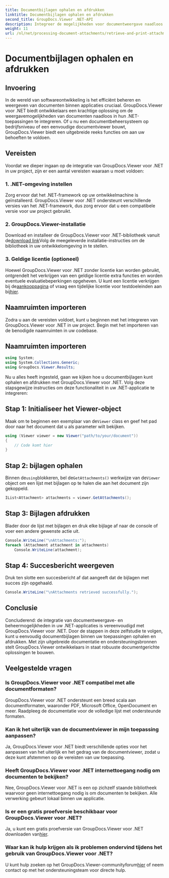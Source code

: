 ```yaml
---
title: Documentbijlagen ophalen en afdrukken
linktitle: Documentbijlagen ophalen en afdrukken
second_title: GroupDocs.Viewer .NET-API
description: Integreer de mogelijkheden voor documentweergave naadloos in uw .NET-toepassingen met GroupDocs.Viewer voor .NET. Documentbijlagen moeiteloos ophalen en afdrukken.
weight: 11
url: /nl/net/processing-document-attachments/retrieve-and-print-attachments/
---
```


# Documentbijlagen ophalen en afdrukken

## Invoering
In de wereld van softwareontwikkeling is het efficiënt beheren en weergeven van documenten binnen applicaties cruciaal. GroupDocs.Viewer voor .NET biedt ontwikkelaars een krachtige oplossing om de weergavemogelijkheden van documenten naadloos in hun .NET-toepassingen te integreren. Of u nu een documentbeheersysteem op bedrijfsniveau of een eenvoudige documentviewer bouwt, GroupDocs.Viewer biedt een uitgebreide reeks functies om aan uw behoeften te voldoen.
## Vereisten
Voordat we dieper ingaan op de integratie van GroupDocs.Viewer voor .NET in uw project, zijn er een aantal vereisten waaraan u moet voldoen:
### 1. .NET-omgeving instellen
Zorg ervoor dat het .NET-framework op uw ontwikkelmachine is geïnstalleerd. GroupDocs.Viewer voor .NET ondersteunt verschillende versies van het .NET-framework, dus zorg ervoor dat u een compatibele versie voor uw project gebruikt.
### 2. GroupDocs.Viewer-installatie
 Download en installeer de GroupDocs.Viewer voor .NET-bibliotheek vanuit de[download link](https://releases.groupdocs.com/viewer/net/)Volg de meegeleverde installatie-instructies om de bibliotheek in uw ontwikkelomgeving in te stellen.
### 3. Geldige licentie (optioneel)
 Hoewel GroupDocs.Viewer voor .NET zonder licentie kan worden gebruikt, ontgrendelt het verkrijgen van een geldige licentie extra functies en worden eventuele evaluatiebeperkingen opgeheven. U kunt een licentie verkrijgen bij de[aankooppagina](https://purchase.groupdocs.com/buy) of vraag een tijdelijke licentie voor testdoeleinden aan bij[hier](https://purchase.groupdocs.com/temporary-license/).

## Naamruimten importeren
Zodra u aan de vereisten voldoet, kunt u beginnen met het integreren van GroupDocs.Viewer voor .NET in uw project. Begin met het importeren van de benodigde naamruimten in uw codebase.
## Naamruimten importeren
```csharp
using System;
using System.Collections.Generic;
using GroupDocs.Viewer.Results;
```

Nu u alles heeft ingesteld, gaan we kijken hoe u documentbijlagen kunt ophalen en afdrukken met GroupDocs.Viewer voor .NET. Volg deze stapsgewijze instructies om deze functionaliteit in uw .NET-applicatie te integreren:
## Stap 1: Initialiseer het Viewer-object
 Maak om te beginnen een exemplaar van de`Viewer` class en geef het pad door naar het document dat u als parameter wilt bekijken.
```csharp
using (Viewer viewer = new Viewer("path/to/your/document"))
{
    // Code komt hier
}
```
## Stap 2: bijlagen ophalen
 Binnen de`using`blokkeren, bel de`GetAttachments()` werkwijze van de`Viewer` object om een lijst met bijlagen op te halen die aan het document zijn gekoppeld.
```csharp
IList<Attachment> attachments = viewer.GetAttachments();
```
## Stap 3: Bijlagen afdrukken
Blader door de lijst met bijlagen en druk elke bijlage af naar de console of voer een andere gewenste actie uit.
```csharp
Console.WriteLine("\nAttachments:");
foreach (Attachment attachment in attachments)
    Console.WriteLine(attachment);
```
## Stap 4: Succesbericht weergeven
Druk ten slotte een succesbericht af dat aangeeft dat de bijlagen met succes zijn opgehaald.
```csharp
Console.WriteLine("\nAttachments retrieved successfully.");
```

## Conclusie
Concluderend: de integratie van documentweergave- en beheermogelijkheden in uw .NET-applicaties is vereenvoudigd met GroupDocs.Viewer voor .NET. Door de stappen in deze zelfstudie te volgen, kunt u eenvoudig documentbijlagen binnen uw toepassingen ophalen en afdrukken. Met zijn uitgebreide documentatie en ondersteuningsbronnen stelt GroupDocs.Viewer ontwikkelaars in staat robuuste documentgerichte oplossingen te bouwen.
## Veelgestelde vragen
### Is GroupDocs.Viewer voor .NET compatibel met alle documentformaten?
GroupDocs.Viewer voor .NET ondersteunt een breed scala aan documentformaten, waaronder PDF, Microsoft Office, OpenDocument en meer. Raadpleeg de documentatie voor de volledige lijst met ondersteunde formaten.
### Kan ik het uiterlijk van de documentviewer in mijn toepassing aanpassen?
Ja, GroupDocs.Viewer voor .NET biedt verschillende opties voor het aanpassen van het uiterlijk en het gedrag van de documentviewer, zodat u deze kunt afstemmen op de vereisten van uw toepassing.
### Heeft GroupDocs.Viewer voor .NET internettoegang nodig om documenten te bekijken?
Nee, GroupDocs.Viewer voor .NET is een op zichzelf staande bibliotheek waarvoor geen internettoegang nodig is om documenten te bekijken. Alle verwerking gebeurt lokaal binnen uw applicatie.
### Is er een gratis proefversie beschikbaar voor GroupDocs.Viewer voor .NET?
 Ja, u kunt een gratis proefversie van GroupDocs.Viewer voor .NET downloaden van[hier](https://releases.groupdocs.com/).
### Waar kan ik hulp krijgen als ik problemen ondervind tijdens het gebruik van GroupDocs.Viewer voor .NET?
 U kunt hulp zoeken op het GroupDocs.Viewer-communityforum[hier](https://forum.groupdocs.com/c/viewer/9) of neem contact op met het ondersteuningsteam voor directe hulp.